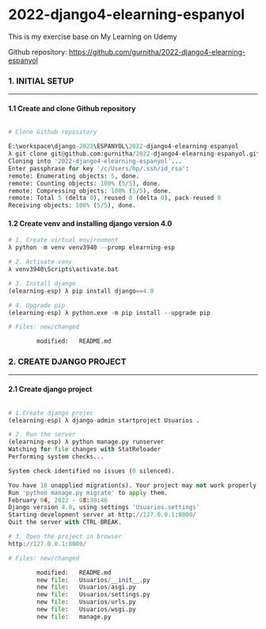 # 2022-django4-elearning-espanyol
This is my exercise base on My Learning on Udemy

Github repository: https://github.com/gurnitha/2022-django4-elearning-espanyol


### 1. INITIAL SETUP
--------------------

#### 1.1 Create and clone Github repository

```py

# Clone Github repository

E:\workspace\django-2022\ESPANYOL\2022-django4-elearning-espanyol
λ git clone git@github.com:gurnitha/2022-django4-elearning-espanyol.git
Cloning into '2022-django4-elearning-espanyol'...
Enter passphrase for key '/c/Users/hp/.ssh/id_rsa':
remote: Enumerating objects: 5, done.
remote: Counting objects: 100% (5/5), done.
remote: Compressing objects: 100% (5/5), done.
remote: Total 5 (delta 0), reused 0 (delta 0), pack-reused 0
Receiving objects: 100% (5/5), done.

```


#### 1.2 Create venv and installing django version 4.0


```py
# 1. Create virtual environment
λ python -m venv venv3940 --promp elearning-esp

# 2. Activate venv
λ venv3940\Scripts\activate.bat

# 3. Install django
(elearning-esp) λ pip install django==4.0

# 4. Upgrade pip
(elearning-esp) λ python.exe -m pip install --upgrade pip

# Files: new/changed

        modified:   README.md
```


### 2. CREATE DJANGO PROJECT
----------------------------

#### 2.1 Create django project

```py

# 1.Create django projec
(elearning-esp) λ django-admin startproject Usuarios .

# 2. Run the server
(elearning-esp) λ python manage.py runserver
Watching for file changes with StatReloader
Performing system checks...

System check identified no issues (0 silenced).

You have 18 unapplied migration(s). Your project may not work properly until you apply the migrations for app(s): admin, auth, contenttypes, sessions.
Run 'python manage.py migrate' to apply them.
February 04, 2022 - 08:38:46
Django version 4.0, using settings 'Usuarios.settings'
Starting development server at http://127.0.0.1:8000/
Quit the server with CTRL-BREAK.

# 3. Open the project in browser
http://127.0.0.1:8000/

# Files: new/changed

        modified:   README.md
        new file:   Usuarios/__init__.py
        new file:   Usuarios/asgi.py
        new file:   Usuarios/settings.py
        new file:   Usuarios/urls.py
        new file:   Usuarios/wsgi.py
        new file:   manage.py
```